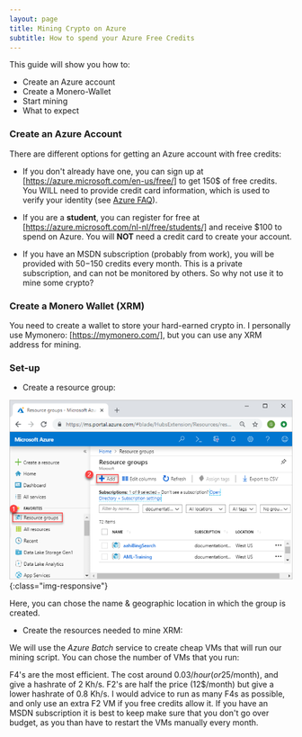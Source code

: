 ```yaml
---
layout: page
title: Mining Crypto on Azure
subtitle: How to spend your Azure Free Credits
---
```


This guide will show you how to:
- Create an Azure account
- Create a Monero-Wallet
- Start mining
- What to expect

### Create an Azure Account

There are different options for getting an Azure account with free credits:

- If you don't already have one, you can sign up at [https://azure.microsoft.com/en-us/free/] to get 150$ of free credits.
You WILL need to provide credit card information, which is used to verify your identity (see [Azure FAQ](https://azure.microsoft.com/en-us/free/free-account-faq/)).

- If you are a **student**, you can register for free at [https://azure.microsoft.com/nl-nl/free/students/] and receive $100 to spend on Azure. You will **NOT** need a credit card to create your account.

- If you have an MSDN subscription (probably from work), you will be provided with 50$-150$ credits every month. This is a private subscription, and can not be monitored by others. So why not use it to mine some crypto?

### Create a Monero Wallet (XRM)

You need to create a wallet to store your hard-earned crypto in. I personally use Mymonero: [https://mymonero.com/], but you can use any XRM address for mining.

### Set-up 

- Create a resource group:

![ResourceGroups](assets/img/manage-resource-groups-add-group.png){:class="img-responsive"}

Here, you can chose the name & geographic location in which the group is created.

- Create the resources needed to mine XRM:

We will use the *Azure Batch* service to create cheap VMs that will run our mining script.
You can chose the number of VMs that you run:

F4's are the most efficient. The cost around 0.03$/hour (or 25$/month), and give a hashrate of 2 Kh/s.
F2's are half the price (12$/month) but give a lower hashrate of 0.8 Kh/s.
I would advice to run as many F4s as possible, and only use an extra F2 VM if you free credits allow it.
If you have an MSDN subscription it is best to keep make sure that you don't go over budget, as you than have to restart the VMs manually every month.



